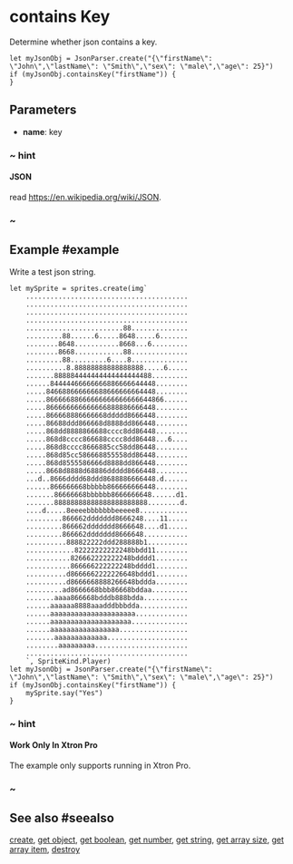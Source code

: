 # contains Key

Determine whether json contains a key.

```blocks
let myJsonObj = JsonParser.create("{\"firstName\": \"John\",\"lastName\": \"Smith\",\"sex\": \"male\",\"age\": 25}")
if (myJsonObj.containsKey("firstName")) {
}
```
## Parameters

* **name**: key

### ~ hint

#### JSON 

read https://en.wikipedia.org/wiki/JSON.

### ~

## Example #example

Write a test json string.

```blocks
let mySprite = sprites.create(img`
    ........................................
    ........................................
    ........................................
    ........................................
    ........................88..............
    .........88......6.....8648.....6.......
    ........8648...........8668...6.........
    ........8668............88..............
    .........88.........6....8..............
    ..........8.88888888888888888.....6.....
    .......888884444444444444444488.........
    ......84444466666666886666644448........
    .....846688666666688666666664448........
    .....86666688666666666666666644866......
    .....866666666666666888886666448........
    .....866668886666668ddddd8666448........
    .....86688ddd866668d8888dd866448........
    .....868dd8888866688cccc8dd86448........
    .....868d8cccc866688cccc8dd86448...6....
    .....868d8cccc8666885cc58dd86448........
    .....868d85cc586668855558dd86448........
    .....868d8555586666d8888dd866448........
    .....8668d8888d68886ddddd8666448........
    ...d..8666dddd68ddd8688886666448.d......
    ......866666668bbbbb866666666448........
    .......86666668bbbbbb8666666648......d1.
    .......88888888888888888888888........d.
    ....d.....8eeeebbbbbbbeeeee8............
    .........866662ddddddd8666248....11.....
    .........866662ddddddd8666648....d1.....
    .........866662ddddddd8666648...........
    ..........888822222ddd288888b1..........
    ............82222222222248bbdd11........
    ...........826662222222248bdddd1........
    ...........866666222222248bdddd1........
    ..........d8666662222226648bddd1........
    ..........d8666668888266648bddda........
    .........ad8666668bbb86668bddaa.........
    .......aaaa866668bdddb888bdda...........
    ......aaaaaa8888aaadddbbbdda............
    ......aaaaaaaaaaaaaaaaaaaaa.............
    ......aaaaaaaaaaaaaaaaaaaa..............
    ......aaaaaaaaaaaaaaaaa.................
    .......aaaaaaaaaaaaa....................
    ........aaaaaaaaa.......................
    ........................................
    `, SpriteKind.Player)
let myJsonObj = JsonParser.create("{\"firstName\": \"John\",\"lastName\": \"Smith\",\"sex\": \"male\",\"age\": 25}")
if (myJsonObj.containsKey("firstName")) {
    mySprite.say("Yes")
}

```
### ~ hint

#### Work Only In Xtron Pro 

The example only supports running in Xtron Pro.

### ~

## See also #seealso

[create](/reference/json/create),
[get object](/reference/json/get-object),
[get boolean](/reference/json/get-boolean),
[get number](/reference/json/get-number),
[get string](/reference/json/get-string),
[get array size](/reference/json/get-arraysize),
[get array item](/reference/json/get-array-item),
[destroy](/reference/json/destroy)